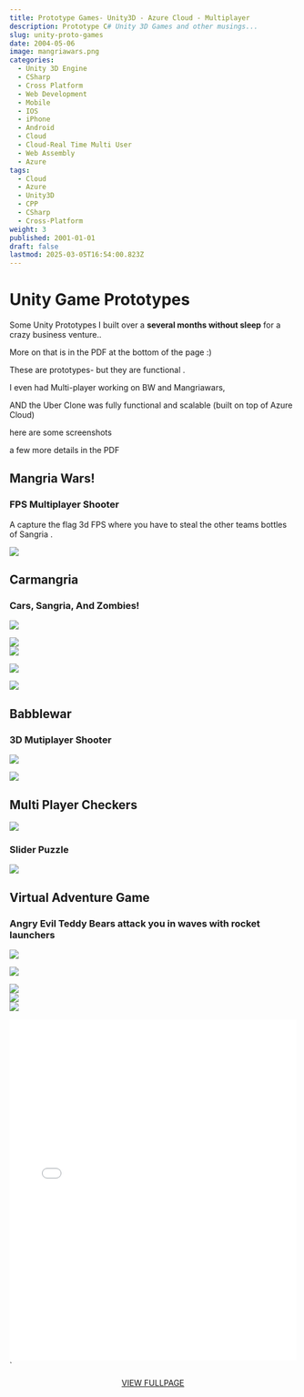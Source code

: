 ```yaml
---
title: Prototype Games- Unity3D - Azure Cloud - Multiplayer
description: Prototype C# Unity 3D Games and other musings...
slug: unity-proto-games
date: 2004-05-06
image: mangriawars.png
categories:
  - Unity 3D Engine
  - CSharp
  - Cross Platform
  - Web Development
  - Mobile
  - IOS
  - iPhone
  - Android
  - Cloud
  - Cloud-Real Time Multi User
  - Web Assembly
  - Azure
tags:
  - Cloud
  - Azure
  - Unity3D
  - CPP
  - CSharp
  - Cross-Platform
weight: 3
published: 2001-01-01
draft: false
lastmod: 2025-03-05T16:54:00.823Z
---
```

<!-- 
If you are interested in a tutorial on how to setup Multiplayer in Azure , Check out my tutorial:
[Tutorial: Make a Real-Time Multiplayer Game with Unity 3D and Azure Cloud](post/unity3d/unity-proto-games/Unity3DwithMultiplayer1.md)

[Unity3DwithMultiplayer1](Unity3DwithMultiplayer1.md)
Read on for an overview of weird things from my past :) 
-->

# Unity Game Prototypes

Some Unity Prototypes I built over a **several months without sleep** for a crazy business venture..

More on that is in the PDF at the bottom of the page :)

These are prototypes- but they are functional .

I even had Multi-player working on BW and Mangriawars,

AND the Uber Clone was fully functional and scalable (built on top of  Azure Cloud)

here are some screenshots

a few more details in the PDF

## Mangria Wars!

### FPS Multiplayer Shooter

A capture the flag 3d FPS where you have to steal the other teams bottles of Sangria .

![](/post/unity3d/unity-proto-games/mangriawars.png)

## Carmangria

### Cars, Sangria, And Zombies!

![](/post/unity3d/unity-proto-games/carmangria.png)

![](/post/unity3d/unity-proto-games/carmangria2.png)\
![](/post/unity3d/unity-proto-games/carmangria3.png)

![](/post/unity3d/unity-proto-games/carmangria4.png)

![](/post/unity3d/unity-proto-games/carmangria5.png)

## Babblewar

### 3D Mutiplayer Shooter

![](/post/unity3d/unity-proto-games/bw1.png)

![](/post/unity3d/unity-proto-games/bw2.png)

## Multi Player Checkers

![](/post/unity3d/unity-proto-games/bcheckers.png)

### Slider Puzzle

![](/post/unity3d/unity-proto-games/mangriaslider.png)

## Virtual Adventure Game

### Angry Evil Teddy Bears attack you in waves with rocket launchers

![](/post/unity3d/unity-proto-games/vadam5.png)

![](/post/unity3d/unity-proto-games/vadam.png)

![](/post/unity3d/unity-proto-games/vadam2.png)\
![](/post/unity3d/unity-proto-games/vadam3.png)\
![](/post/unity3d/unity-proto-games/vadam4.png)

<!--

<embed src="https://brianbraatz.com/portfolio/Brian%20Braatz%20Unity%203D%20Profile.pdf" type="application/pdf" width="100%" height="600px">`
<div style="text-align: center;"> 
<a href="https://brianbraatz.com/portfolio/Brian%20Braatz%20Unity%203D%20Profile.pdf" style="text-align:center; text-decoration: underline">VIEW FULLPAGE</a><br>

</div>
-->

<embed src="bbunity.pdf" type="application/pdf" width="100%" height="600px">\`

<div style="text-align: center;"> 
<a href="bbunity.pdf" style="text-align:center; text-decoration: underline">VIEW FULLPAGE</a><br>

</div>

<!--
C++ version [HERE](post/cpp/effective-cpp/index.md) 
<a href="https://www.amazon.com/Effective-Covers-Content-Update-Program/dp/0672337878/" style="text-align:center; text-decoration: underline">Effective C++ Amazon Link</a>
-->
